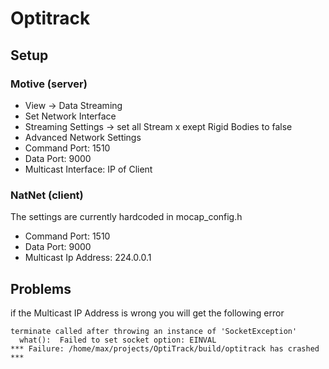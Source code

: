 # Optitrack
## Setup
### Motive (server)
- View -> Data Streaming
 - Set Network Interface
 - Streaming Settings -> set all Stream x exept Rigid Bodies to false
- Advanced Network Settings
 - Command Port: 1510
 - Data Port: 9000
 - Multicast Interface: IP of Client
### NatNet (client)
The settings are currently hardcoded in mocap_config.h
 - Command Port: 1510
 - Data Port: 9000
 - Multicast Ip Address: 224.0.0.1

## Problems
if the Multicast IP Address is wrong you will get the following error

```
terminate called after throwing an instance of 'SocketException'
  what():  Failed to set socket option: EINVAL
*** Failure: /home/max/projects/OptiTrack/build/optitrack has crashed ***
```